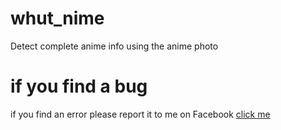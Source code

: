 # whut_nime
Detect complete anime info using the anime photo

<h1>if you find a bug</h1>
if you find an error please report it to me on Facebook <a href="https://m.facebook.com/muhasabah.muhasabah.52438">click me</a>
